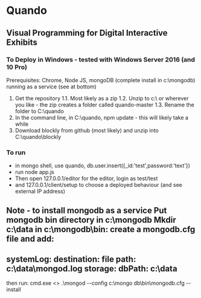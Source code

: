 # Quando
## Visual Programming for Digital Interactive Exhibits

### To Deploy in Windows - tested with Windows Server 2016 (and 10 Pro)

Prerequisites: Chrome, Node JS, mongoDB (complete install in c:\mongodb) running as a service (see at bottom)

1. Get the repository
1.1. Most likely as a zip
1.2. Unzip to c:\ or wherever you like - the zip creates a folder called quando-master
1.3. Rename the folder to C:\quando
2. In the command line, in C:\quando, npm update - this will likely take a while
3. Download blockly from github (most likely) and unzip into C:\quando\blockly

### To run

- in mongo shell, use quando, db.user.insert({_id:'test',password:'text'})
- run node app.js
- Then open 127.0.0.1/editor for the editor, login as test/test
- and 127.0.0.1/client/setup to choose a deployed behaviour (and see external IP address)

Note - to install mongodb as a service
Put mongodb bin directory in c:\mongodb
Mkdir c:\data
in c:\mongodb\bin:
create a mongodb.cfg file and add:
-------
systemLog:
    destination: file
    path: c:\data\mongod.log
storage:
    dbPath: c:\data
-------
then run:
    cmd.exe <<Ctrl-Shft-Enter>>
    .\mongod --config c:\mongo
    db\bin\mongodb.cfg --install

